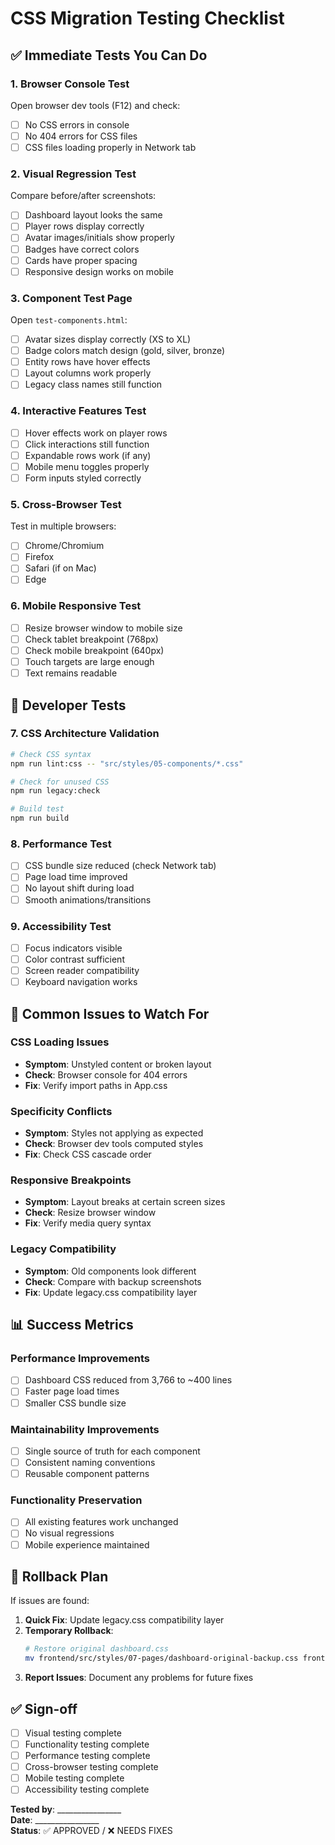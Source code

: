 # CSS Migration Testing Checklist

## ✅ **Immediate Tests You Can Do**

### 1. **Browser Console Test**
Open browser dev tools (F12) and check:
- [ ] No CSS errors in console
- [ ] No 404 errors for CSS files
- [ ] CSS files loading properly in Network tab

### 2. **Visual Regression Test**
Compare before/after screenshots:
- [ ] Dashboard layout looks the same
- [ ] Player rows display correctly
- [ ] Avatar images/initials show properly
- [ ] Badges have correct colors
- [ ] Cards have proper spacing
- [ ] Responsive design works on mobile

### 3. **Component Test Page**
Open `test-components.html`:
- [ ] Avatar sizes display correctly (XS to XL)
- [ ] Badge colors match design (gold, silver, bronze)
- [ ] Entity rows have hover effects
- [ ] Layout columns work properly
- [ ] Legacy class names still function

### 4. **Interactive Features Test**
- [ ] Hover effects work on player rows
- [ ] Click interactions still function
- [ ] Expandable rows work (if any)
- [ ] Mobile menu toggles properly
- [ ] Form inputs styled correctly

### 5. **Cross-Browser Test**
Test in multiple browsers:
- [ ] Chrome/Chromium
- [ ] Firefox
- [ ] Safari (if on Mac)
- [ ] Edge

### 6. **Mobile Responsive Test**
- [ ] Resize browser window to mobile size
- [ ] Check tablet breakpoint (768px)
- [ ] Check mobile breakpoint (640px)
- [ ] Touch targets are large enough
- [ ] Text remains readable

## 🔧 **Developer Tests**

### 7. **CSS Architecture Validation**
```bash
# Check CSS syntax
npm run lint:css -- "src/styles/05-components/*.css"

# Check for unused CSS
npm run legacy:check

# Build test
npm run build
```

### 8. **Performance Test**
- [ ] CSS bundle size reduced (check Network tab)
- [ ] Page load time improved
- [ ] No layout shift during load
- [ ] Smooth animations/transitions

### 9. **Accessibility Test**
- [ ] Focus indicators visible
- [ ] Color contrast sufficient
- [ ] Screen reader compatibility
- [ ] Keyboard navigation works

## 🐛 **Common Issues to Watch For**

### CSS Loading Issues
- **Symptom**: Unstyled content or broken layout
- **Check**: Browser console for 404 errors
- **Fix**: Verify import paths in App.css

### Specificity Conflicts
- **Symptom**: Styles not applying as expected
- **Check**: Browser dev tools computed styles
- **Fix**: Check CSS cascade order

### Responsive Breakpoints
- **Symptom**: Layout breaks at certain screen sizes
- **Check**: Resize browser window
- **Fix**: Verify media query syntax

### Legacy Compatibility
- **Symptom**: Old components look different
- **Check**: Compare with backup screenshots
- **Fix**: Update legacy.css compatibility layer

## 📊 **Success Metrics**

### Performance Improvements
- [ ] Dashboard CSS reduced from 3,766 to ~400 lines
- [ ] Faster page load times
- [ ] Smaller CSS bundle size

### Maintainability Improvements
- [ ] Single source of truth for each component
- [ ] Consistent naming conventions
- [ ] Reusable component patterns

### Functionality Preservation
- [ ] All existing features work unchanged
- [ ] No visual regressions
- [ ] Mobile experience maintained

## 🚨 **Rollback Plan**

If issues are found:

1. **Quick Fix**: Update legacy.css compatibility layer
2. **Temporary Rollback**: 
   ```bash
   # Restore original dashboard.css
   mv frontend/src/styles/07-pages/dashboard-original-backup.css frontend/src/styles/07-pages/dashboard.css
   ```
3. **Report Issues**: Document any problems for future fixes

## ✅ **Sign-off**

- [ ] Visual testing complete
- [ ] Functionality testing complete  
- [ ] Performance testing complete
- [ ] Cross-browser testing complete
- [ ] Mobile testing complete
- [ ] Accessibility testing complete

**Tested by**: ________________  
**Date**: ________________  
**Status**: ✅ APPROVED / ❌ NEEDS FIXES